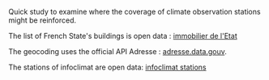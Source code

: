 Quick study to examine where the coverage of climate observation stations might be reinforced.

The list of French State's buildings is open data : [immobilier de l'Etat](https://www.data.gouv.fr/fr/datasets/inventaire-immobilier-de-letat/)

The geocoding uses the official API Adresse : [adresse.data.gouv](https://adresse.data.gouv.fr/api-doc/adresse).

The stations of infoclimat are open data: [infoclimat stations](https://www.infoclimat.fr/opendata/stations_xhr.php?format=geojson)